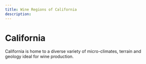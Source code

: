 ```yaml
---
title: Wine Regions of California
description:
---
```


# California

California is home to a diverse variety of micro-climates, terrain and geology ideal for wine production.

<ClientOnly>
<MapComponent lat="36.48" lng="-118.66" zoom="5" src="https://raw.githubusercontent.com/OpenWineProject/geography/refs/heads/develop/us-ca.geojson" />
</ClientOnly>

<!-- ## Northern California

### Nappa Valley

## Central Coast

### Paso Robles

### Santa Barbara County

### Santa Maria Valley

#### Happy Canyon

#### Santa Rita Hills

## South Coast -->
<ClientOnly>
<MapComponent lat="36.48" lng="-118.66" zoom="5" src="https://raw.githubusercontent.com/OpenWineProject/geography/refs/heads/develop/us-ca.geojson" />
</ClientOnly>
